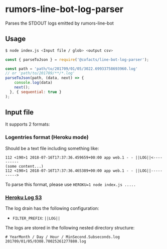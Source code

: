 # rumors-line-bot-log-parser
Parses the STDOUT logs emitted by rumors-line-bot

## Usage

```bash
$ node index.js <Input file / glob> <output csv>
```

```javascript
const { parseToJson } = require('@cofacts/line-bot-log-parser');

const path = 'path/to/201709/01/05/3022.69933758693960.log'
// or 'path/to/201709/**/*.log'
parseToJson(path, (data, next) => {
    console.log(data)
    next();
  }, { sequential: true }
);
```

## Input file

It supports 2 formats:

### Logentries format (Heroku mode)

Should be a text file including something like:

```
112 <190>1 2018-07-16T17:37:36.459659+00:00 app web.1 - - ||LOG||<----------
(some content...)
112 <190>1 2018-07-16T17:37:36.465389+00:00 app web.1 - - ||LOG||---------->
```

To parse this format, please use `HEROKU=1 node index.js .....`

### [Heroku Log S3](https://github.com/choonkeat/heroku-log-s3)

The log drain has the following configuration:
- `FILTER_PREFIX`: `||LOG||`

The logs are stored in the following nested directory structure:

```
# YearMonth / Day / Hour / MinSecond.Subseconds.log
201709/01/05/0308.70025261277880.log
```
